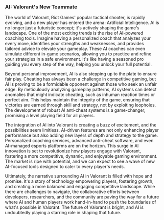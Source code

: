 ### AI: Valorant's New Teammate

The world of Valorant, Riot Games' popular tactical shooter, is rapidly evolving, and a new player has entered the arena: Artificial Intelligence. AI is no longer just a futuristic concept; it's actively shaping the game's landscape. One of the most exciting trends is the rise of AI-powered coaching tools. Imagine having a personalized coach that analyzes your every move, identifies your strengths and weaknesses, and provides tailored advice to elevate your gameplay. These AI coaches can even simulate different in-game scenarios, allowing you to practice and refine your strategies in a safe environment. It's like having a seasoned pro guiding you every step of the way, helping you unlock your full potential.

Beyond personal improvement, AI is also stepping up to the plate to ensure fair play. Cheating has always been a challenge in competitive gaming, but AI is proving to be a formidable opponent against those who seek an unfair edge. By meticulously analyzing gameplay patterns, AI systems can detect anomalies that might indicate cheating, such as inhuman reaction times or perfect aim. This helps maintain the integrity of the game, ensuring that victories are earned through skill and strategy, not by exploiting loopholes. The development of robust AI anti-cheat systems is a game-changer, promising a level playing field for all players.

The integration of AI into Valorant is creating a buzz of excitement, and the possibilities seem limitless. AI-driven features are not only enhancing player performance but also adding new layers of depth and strategy to the game. Personalized coaching services, advanced anti-cheat software, and even AI-managed esports platforms are on the horizon. This surge in AI innovation is set to revolutionize how players engage with Valorant, fostering a more competitive, dynamic, and enjoyable gaming environment. The market is ripe with potential, and we can expect to see a wave of new AI-focused tools designed to cater to every player's needs.

Ultimately, the narrative surrounding AI in Valorant is filled with hope and promise. It's a story of technology empowering players, fostering growth, and creating a more balanced and engaging competitive landscape. While there are challenges to navigate, the collaborative efforts between developers, researchers, and the community are paving the way for a future where AI and human players work hand-in-hand to push the boundaries of what's possible in Valorant. The future of Valorant is bright, and AI is undoubtedly playing a starring role in shaping that future.